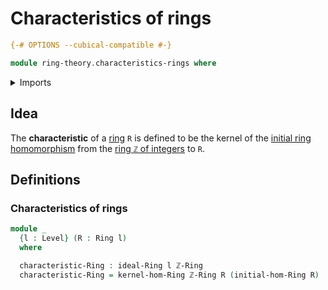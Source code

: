 # Characteristics of rings

```agda
{-# OPTIONS --cubical-compatible #-}

module ring-theory.characteristics-rings where
```

<details><summary>Imports</summary>

```agda
open import elementary-number-theory.ring-of-integers

open import foundation.universe-levels

open import ring-theory.ideals-rings
open import ring-theory.kernels-of-ring-homomorphisms
open import ring-theory.rings
```

</details>

## Idea

The **characteristic** of a [ring](ring-theory.rings.md) `R` is defined to be
the kernel of the
[initial ring homomorphism](elementary-number-theory.ring-of-integers.md) from
the [ring `ℤ` of integers](elementary-number-theory.ring-of-integers.md) to `R`.

## Definitions

### Characteristics of rings

```agda
module _
  {l : Level} (R : Ring l)
  where

  characteristic-Ring : ideal-Ring l ℤ-Ring
  characteristic-Ring = kernel-hom-Ring ℤ-Ring R (initial-hom-Ring R)
```
